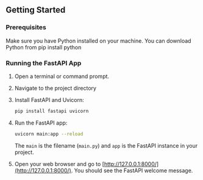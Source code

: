 ## Getting Started

### Prerequisites

Make sure you have Python installed on your machine. You can download Python from pip install python

### Running the FastAPI App

1. Open a terminal or command prompt.

2. Navigate to the project directory

3. Install FastAPI and Uvicorn:

    ```bash
    pip install fastapi uvicorn
    ```

4. Run the FastAPI app:

    ```bash
    uvicorn main:app --reload
    ```

   The `main` is the filename (`main.py`) and `app` is the FastAPI instance in your project.

5. Open your web browser and go to [http://127.0.0.1:8000/](http://127.0.0.1:8000/). You should see the FastAPI welcome message.

